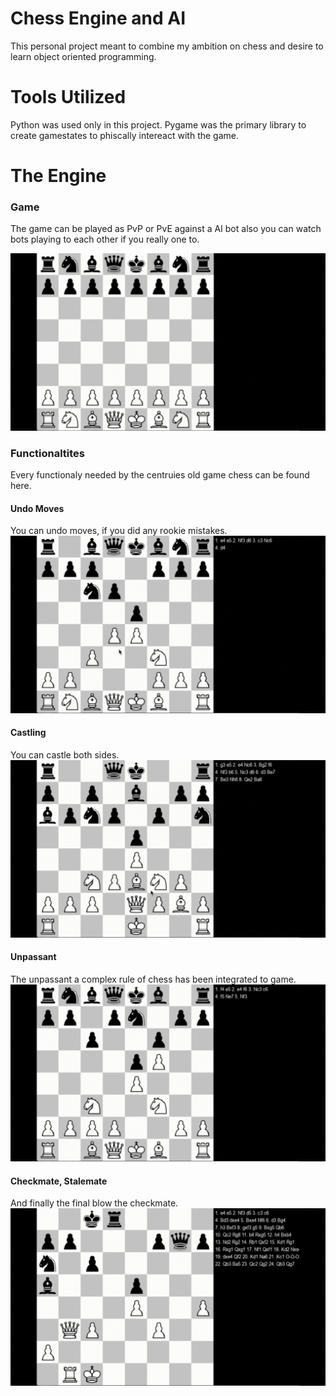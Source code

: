 # Chess Engine and AI

This personal project meant to combine my ambition on chess and desire to learn object oriented programming.

# Tools Utilized

Python was used only in this project. Pygame was the primary library to create gamestates to phiscally intereact with the game.

# The Engine

### Game

The game can be played as PvP or PvE against a AI bot also you can watch bots playing to each other if you really one to. 

![present_1](readme_assets\presentation_1.gif)

### Functionaltites

Every functionaly needed by the centruies old game chess can be found here.

#### Undo Moves
You can undo moves, if you did any rookie mistakes.
![present_2](readme_assets\presentation_2.gif)
#### Castling
You can castle both sides.
![present_3](readme_assets\presentation_3.gif)
#### Unpassant
The unpassant a complex rule of chess has been integrated to game.
![present_4](readme_assets\presentation_4.gif)
#### Checkmate, Stalemate
And finally the final blow the checkmate.
![present_5](readme_assets\presentation_5.gif)
